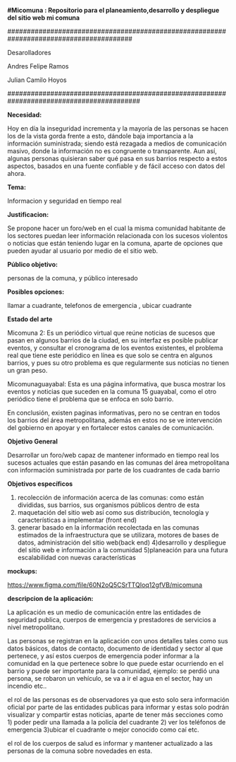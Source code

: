 **#Micomuna : Repositorio para el planeamiento,desarrollo y despliegue del sitio web mi comuna**

########################################################################################
 
Desarolladores

Andres Felipe Ramos  

Julian Camilo Hoyos 

##########################################################################################
 

**Necesidad:**

Hoy en día la inseguridad incrementa y la mayoría de las personas se hacen los de la vista gorda frente a esto, dándole baja importancia a la información suministrada; siendo está rezagada a medios de comunicación masivo, donde  la información no es congruente o  transparente. Aun así, algunas personas  quisieran saber qué pasa en sus barrios respecto a estos aspectos, basados en una fuente confiable y de fácil acceso con datos del ahora. 

 

**Tema:**

Informacion y seguridad en tiempo real 

 

**Justificacion:** 

Se propone hacer un foro/web en el cual la misma comunidad habitante de los sectores  puedan leer información relacionada con los sucesos violentos o noticias que están teniendo lugar en la comuna, aparte de opciones que pueden ayudar al usuario por medio de el sitio web. 

 

**Público objetivo:**  

personas de la comuna, y público interesado 

 

**Posibles opciones:**

llamar a cuadrante, telefonos de emergencia , ubicar cuadrante 


**Estado del arte**

Micomuna 2: Es un periódico virtual que reúne noticias de sucesos que pasan en algunos barrios de la ciudad, en su interfaz es posible publicar eventos, y consultar el cronograma de los eventos existentes, el problema real que tiene este periódico en línea es que solo se centra en algunos barrios, y pues su otro problema es que regularmente sus noticias no tienen un gran peso.

Micomunaguayabal: Esta es una página informativa, que busca mostrar los eventos y noticias que suceden en la comuna 15 guayabal, como el otro periódico tiene el problema que se enfoca en solo barrio.

En conclusión, existen paginas informativas, pero no se centran en todos los barrios del área metropolitana, además en estos no se ve intervención del gobierno en apoyar y en fortalecer estos canales de comunicación.

**Objetivo General**

Desarrollar un foro/web capaz de mantener informado en tiempo real los sucesos actuales que están pasando en las comunas del área metropolitana con información suministrada por parte de los cuadrantes de cada barrio

**Objetivos específicos**

1) recolección de información acerca de las comunas: como están divididas, sus barrios, sus organismos públicos dentro de esta
2) maquetación del sitio web así como sus distribución, tecnología y características a implementar (front end)
3) generar basado en la información recolectada en las comunas estimados de la infraestructura que se utilizara, motores de bases de datos, administración del sitio web(back end)
4)desarrollo y despliegue del sitio web e información a la comunidad
5)planeación para una futura escalabilidad con nuevas características 

**mockups:**

https://www.figma.com/file/60N2oQ5CSrTTQIoq12gfVB/micomuna 



**descripcion de la aplicación:**

 La aplicación es un medio de comunicación entre las entidades de seguridad publica, cuerpos de emergencia y prestadores de servicios a nivel metropolitano.

Las personas se registran en la aplicación con unos detalles tales como sus datos básicos, datos de contacto, documento de identidad y sector al que pertenece, y así estos cuerpos de emergencia poder informar a la comunidad en la que pertenece sobre lo que puede estar ocurriendo en el barrio y puede ser importante para la comunidad, ejemplo: se perdió una persona, se robaron un vehículo, se va a ir el agua en el sector, hay un incendio etc..

el rol de las personas es de observadores ya que esto solo sera información oficial por parte de las entidades publicas para informar y estas solo podrán visualizar y compartir estas noticias, aparte de tener más secciones como 1) poder pedir una llamada a la policía del cuadrante 2) ver los teléfonos de emergencia 3)ubicar el cuadrante o mejor conocido como caí etc.


el rol de los cuerpos de salud es informar y mantener actualizado a las personas de la comuna sobre novedades en esta. 
 
